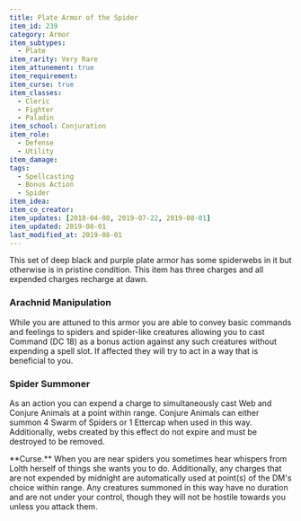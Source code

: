 ```yaml
---
title: Plate Armor of the Spider
item_id: 239
category: Armor
item_subtypes:
  - Plate
item_rarity: Very Rare
item_attunement: true
item_requirement:
item_curse: true
item_classes:
  - Cleric
  - Fighter
  - Paladin
item_school: Conjuration
item_role: 
  - Defense
  - Utility
item_damage:
tags:
  - Spellcasting
  - Bonus Action
  - Spider
item_idea:
item_co_creator:
item_updates: [2018-04-08, 2019-07-22, 2019-08-01]
item_updated: 2019-08-01
last_modified_at: 2019-08-01
---
```


This set of deep black and purple plate armor has some spiderwebs in it but otherwise is in pristine condition. This item has three charges and all expended charges recharge at dawn.

### Arachnid Manipulation
While you are attuned to this armor you are able to convey basic commands and feelings to spiders and spider-like creatures allowing you to cast <magic-spell>Command</magic-spell> (DC 18) as a bonus action against any such creatures without expending a spell slot. If affected they will try to act in a way that is beneficial to you.

### Spider Summoner
As an action you can expend a charge to simultaneously cast <magic-spell>Web</magic-spell> and <magic-spell>Conjure Animals</magic-spell> at a point within range. Conjure Animals can either summon 4 Swarm of Spiders or 1 Ettercap when used in this way. Additionally, webs created by this effect do not expire and must be destroyed to be removed.

<div id="curse">
**Curse.** When you are near spiders you sometimes hear whispers from Lolth herself of things she wants you to do. Additionally, any charges that are not expended by midnight are automatically used at point(s) of the DM's choice within range. Any creatures summoned in this way have no duration and are not under your control, though they will not be hostile towards you unless you attack them.
</div>
